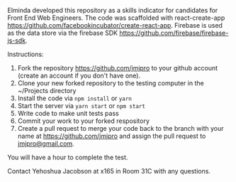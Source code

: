 Elminda developed this repository as a skills indicator for candidates for Front End Web Engineers. The code was scaffolded with react-create-app https://github.com/facebookincubator/create-react-app. Firebase is used as the data store via the firebase SDK https://github.com/firebase/firebase-js-sdk.

Instructions:
1. Fork the repository https://github.com/jmjpro to your github account (create an account if you don't have one).
2. Clone your new forked repository to the testing computer in the ~/Projects directory
3. Install the code via `npm install` or `yarn`
4. Start the server via `yarn start` or `npm start`
5. Write code to make unit tests pass
6. Commit your work to your forked respository
7. Create a pull request to merge your code back to the branch with your name at https://github.com/jmjpro and assign the pull request to jmjpro@gmail.com.

You will have a hour to complete the test.

Contact Yehoshua Jacobson at x165 in Room 31C with any questions.

